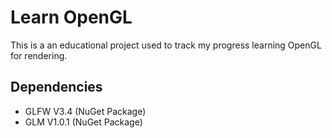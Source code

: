 # Learn OpenGL
This is a an educational project used to track my progress learning OpenGL for rendering.

## Dependencies
- GLFW V3.4 (NuGet Package)
- GLM V1.0.1 (NuGet Package)
